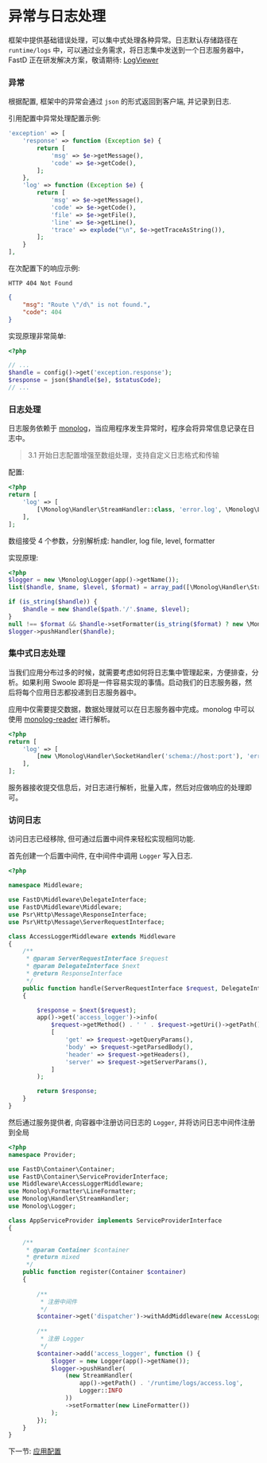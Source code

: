 # 异常与日志处理

框架中提供基础错误处理，可以集中式处理各种异常。日志默认存储路径在 `runtime/logs` 中，可以通过业务需求，将日志集中发送到一个日志服务器中，FastD 正在研发解决方案，敬请期待: [LogViewer](4-5-fastd-log-viewer.md)

### 异常

根据配置, 框架中的异常会通过 `json` 的形式返回到客户端, 并记录到日志.

引用配置中异常处理配置示例:
```php
'exception' => [
    'response' => function (Exception $e) {
        return [
            'msg' => $e->getMessage(),
            'code' => $e->getCode(),
        ];
    },
    'log' => function (Exception $e) {
        return [
            'msg' => $e->getMessage(),
            'code' => $e->getCode(),
            'file' => $e->getFile(),
            'line' => $e->getLine(),
            'trace' => explode("\n", $e->getTraceAsString()),
        ];
    }
],
```

在次配置下的响应示例:
```
HTTP 404 Not Found
```

```json
{
    "msg": "Route \"/d\" is not found.",
    "code": 404
}
```

实现原理非常简单: 

```php
<?php

// ...
$handle = config()->get('exception.response');
$response = json($handle($e), $statusCode);
// ...
```

### 日志处理

日志服务依赖于 [monolog](https://github.com/Seldaek/monolog)，当应用程序发生异常时，程序会将异常信息记录在日志中。

> 3.1 开始日志配置增强至数组处理，支持自定义日志格式和传输

配置: 

```php
<?php
return [
    'log' => [
        [\Monolog\Handler\StreamHandler::class, 'error.log', \Monolog\Logger::ERROR]
    ],
];
```

数组接受 4 个参数，分别解析成: handler, log file, level, formatter

实现原理: 

```php
<?php
$logger = new \Monolog\Logger(app()->getName());
list($handle, $name, $level, $format) = array_pad([\Monolog\Handler\StreamHandler::class, 'error.log', \Monolog\Logger::ERROR], 4, null);

if (is_string($handle)) {
    $handle = new $handle($path.'/'.$name, $level);
}
null !== $format && $handle->setFormatter(is_string($format) ? new \Monolog\Formatter\LineFormatter($format) : $format);
$logger->pushHandler($handle);
```

### 集中式日志处理

当我们应用分布过多的时候，就需要考虑如何将日志集中管理起来，方便排查，分析。如果利用 Swoole 即将是一件容易实现的事情。启动我们的日志服务器，然后将每个应用日志都投递到日志服务器中。

应用中仅需要提交数据，数据处理就可以在日志服务器中完成。monolog 中可以使用 [monolog-reader](https://github.com/RunnerLee/monolog-reader) 进行解析。

```php
<?php
return [
    'log' => [
        [new \Monolog\Handler\SocketHandler('schema://host:port'), 'error.log', \Monolog\Logger::ERROR]
    ],
];
```

服务器接收提交信息后，对日志进行解析，批量入库，然后对应做响应的处理即可。

### 访问日志
访问日志已经移除, 但可通过后置中间件来轻松实现相同功能.

首先创建一个后置中间件, 在中间件中调用 `Logger` 写入日志.
```php
<?php

namespace Middleware;

use FastD\Middleware\DelegateInterface;
use FastD\Middleware\Middleware;
use Psr\Http\Message\ResponseInterface;
use Psr\Http\Message\ServerRequestInterface;

class AccessLoggerMiddleware extends Middleware
{
    /**
     * @param ServerRequestInterface $request
     * @param DelegateInterface $next
     * @return ResponseInterface
     */
    public function handle(ServerRequestInterface $request, DelegateInterface $next)
    {

        $response = $next($request);
        app()->get('access_logger')->info(
            $request->getMethod() . ' ' . $request->getUri()->getPath() . ' ' . $response->getStatusCode(),
            [
                'get' => $request->getQueryParams(),
                'body' => $request->getParsedBody(),
                'header' => $request->getHeaders(),
                'server' => $request->getServerParams(),
            ]
        );

        return $response;
    }
}

```

然后通过服务提供者, 向容器中注册访问日志的 `Logger`, 并将访问日志中间件注册到全局
```php
<?php
namespace Provider;

use FastD\Container\Container;
use FastD\Container\ServiceProviderInterface;
use Middleware\AccessLoggerMiddleware;
use Monolog\Formatter\LineFormatter;
use Monolog\Handler\StreamHandler;
use Monolog\Logger;

class AppServiceProvider implements ServiceProviderInterface
{

    /**
     * @param Container $container
     * @return mixed
     */
    public function register(Container $container)
    {
    
        /**
         * 注册中间件
         */
        $container->get('dispatcher')->withAddMiddleware(new AccessLoggerMiddleware());
        
        /**
         * 注册 Logger
         */
        $container->add('access_logger', function () {
            $logger = new Logger(app()->getName());
            $logger->pushHandler(
                (new StreamHandler(
                    app()->getPath() . '/runtime/logs/access.log',
                    Logger::INFO
                ))
                ->setFormatter(new LineFormatter())
            );
        });
    }
}
```

下一节: [应用配置](3-1-configuration.md)
